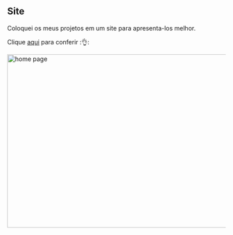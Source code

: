 ## Site

Coloquei os meus projetos em um site para apresenta-los melhor.

Clique [aqui](https://gabrielasth.github.io/Site/index.html) para conferir  :👌:

<img src="https://solutis.com.br/wp-content/uploads/2020/12/dev-carreira.jpg" alt="home page" width="800px" height="400px">


